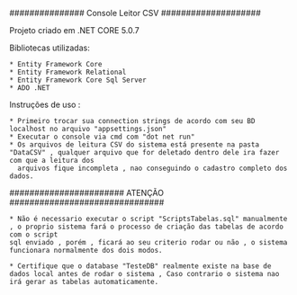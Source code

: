 ############### Console Leitor CSV ####################

Projeto criado em .NET CORE 5.0.7

Bibliotecas utilizadas:

	* Entity Framework Core 
	* Entity Framework Relational
	* Entity Framework Core Sql Server
	* ADO .NET 

Instruções de uso :

	* Primeiro trocar sua connection strings de acordo com seu BD localhost no arquivo "appsettings.json"
	* Executar o console via cmd com "dot net run"
	* Os arquivos de leitura CSV do sistema está presente na pasta "DataCSV" , qualquer arquivo que for deletado dentro dele ira fazer com que a leitura dos
	  arquivos fique incompleta , nao conseguindo o cadastro completo dos dados.
	
	
####################### ATENÇÃO ###############################

	* Não é necessario executar o script "ScriptsTabelas.sql" manualmente , o proprio sistema fará o processo de criação das tabelas de acordo com o script
	sql enviado , porém , ficará ao seu criterio rodar ou não , o sistema funcionara normalmente dos dois modos.
	
	* Certifique que o database "TesteDB" realmente existe na base de dados local antes de rodar o sistema , Caso contrario o sistema nao irá gerar as tabelas automaticamente.